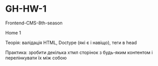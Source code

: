 # GH-HW-1
Frontend-CMS-8th-season

Home 1

Теорія:
валідація HTML,  Doctype (які є і навіщо), теги в head 

Практика:
зробити декілька хтмл сторінок з будь-яким контентом і перелінкувати їх між собою
